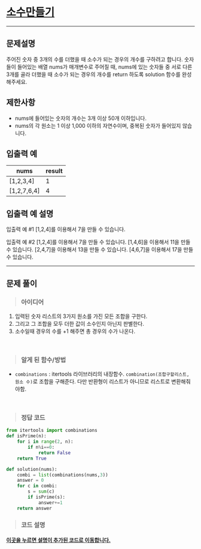 
<h1><strong ><a href="https://programmers.co.kr/learn/courses/30/lessons/12977">소수만들기</a></strong></h1>
<hr>

## 문제설명
주어진 숫자 중 3개의 수를 더했을 때 소수가 되는 경우의 개수를 구하려고 합니다. 숫자들이 들어있는 배열 nums가 매개변수로 주어질 때, nums에 있는 숫자들 중 서로 다른 3개를 골라 더했을 때 소수가 되는 경우의 개수를 return 하도록 solution 함수를 완성해주세요.

## 제한사항
- nums에 들어있는 숫자의 개수는 3개 이상 50개 이하입니다.
- nums의 각 원소는 1 이상 1,000 이하의 자연수이며, 중복된 숫자가 들어있지 않습니다.

## 입출력 예

|nums|	result|
|---|---|
|[1,2,3,4]|	1|
|[1,2,7,6,4]|	4|

## 입출력 예 설명
입출력 예 #1
[1,2,4]를 이용해서 7을 만들 수 있습니다.

입출력 예 #2
[1,2,4]를 이용해서 7을 만들 수 있습니다.
[1,4,6]을 이용해서 11을 만들 수 있습니다.
[2,4,7]을 이용해서 13을 만들 수 있습니다.
[4,6,7]을 이용해서 17을 만들 수 있습니다.

<hr>

## 문제 풀이

> ### 아이디어
1. 입력된 숫자 리스트의 3가지 원소를 가진 모든 조합을 구한다.
2. 그리고 그 조합을 모두 더한 값이 소수인지 아닌지 판별한다.
3. 소수일때 경우의 수를 +1 해주면 총 경우의 수가 나온다.

<br>

> ### 알게 된 함수/방법
- `combinations` : itertools 라이브러리의 내장함수. `combination(조합구할리스트, 원소 수)`로 조합을 구해준다. 다만 반환형이 리스트가 아니므로 리스트로 변환해줘야함.

<br>

> ### 정답 코드
```python
from itertools import combinations
def isPrime(n):
    for i in range(2, n):
        if n%i==0:
            return False
    return True

def solution(nums):
    combi = list(combinations(nums,3))
    answer = 0
    for c in combi:
        s = sum(c)
        if isPrime(s):
            answer+=1
    return answer
```

> ### 코드 설명
<h4><a href="../pyCode/17-2 소수만들기.py">이곳을 누르면 설명이 추가된 코드로 이동합니다.</a></h4>
